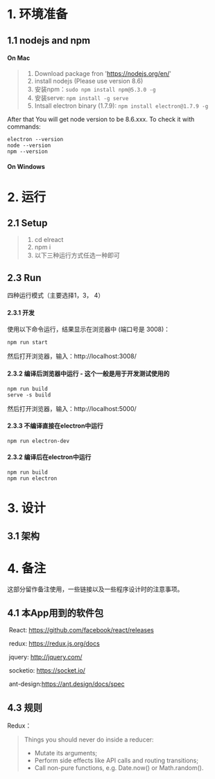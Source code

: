 # 1. 环境准备

## 1.1 nodejs and npm

#### On Mac

> 1. Download package fron 'https://nodejs.org/en/'
> 2. install nodejs (Please use version 8.6)
> 3. 安装npm：`sudo npm install npm@5.3.0 -g`
> 4. 安装serve: `npm install -g serve`
> 5. Intsall electron binary (1.7.9): `npm install electron@1.7.9 -g`

After that You will get node version to be 8.6.xxx. To check it with commands:

```
electron --version
node --version
npm --version
```

#### On Windows



# 2. 运行

## 2.1 Setup

> 1. cd elreact
> 2. npm i
> 3. 以下三种运行方式任选一种即可



## 2.3 Run

四种运行模式（主要选择1，3， 4）

#### 2.3.1 开发

使用以下命令运行，结果显示在浏览器中 (端口号是 3008)：

```
npm run start
```

然后打开浏览器，输入：http://localhost:3008/



#### 2.3.2 编译后浏览器中运行 - 这个一般是用于开发测试使用的

```
npm run build
serve -s build
```

然后打开浏览器，输入：http://localhost:5000/



#### 2.3.3 不编译直接在electron中运行

```
npm run electron-dev
```



#### 2.3.2 编译后在electron中运行

```
npm run build
npm run electron
```



# 3. 设计

## 3.1 架构



# 4. 备注

这部分留作备注使用，一些链接以及一些程序设计时的注意事项。

## 4.1 本App用到的软件包

​	React: https://github.com/facebook/react/releases

​	redux: https://redux.js.org/docs

​	jquery: http://jquery.com/

​	socketio: https://socket.io/

​	ant-design:https://ant.design/docs/spec



## 4.3 规则

Redux：

> Things you should never do inside a reducer:
>
> - Mutate its arguments;
> - Perform side effects like API calls and routing transitions;
> - Call non-pure functions, e.g. Date.now() or Math.random().

